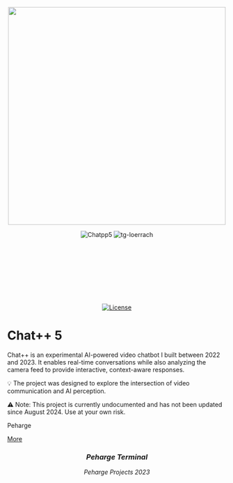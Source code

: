 <p align="center">
    <img src="./chatpp-logo.png" width="500"/>
</p>
<div align="center">
<img alt="Chatpp5" src="https://img.shields.io/badge/Chat++5-F7DF1E">
<img alt="tg-loerrach" src="https://img.shields.io/badge/TG Lörrach-red">
<br>
<br>

<img alt="" src="https://img.shields.io/badge/Python-3.11 / 3.12 / 3.13-blue?&logo=Python&logoColor=white%5BPython">
<img alt="" src="https://img.shields.io/badge/-C++-blue?logo=cplusplus">
<img alt="" src="https://img.shields.io/badge/-C-blue?logo=c">
<br>
<br>

<img alt="" src="https://img.shields.io/badge/PyTorch-EE4C2C?logo=PyTorch&logoColor=white">
<img alt="" src="https://img.shields.io/badge/FLask-F7DF1E?style=flat&logo=flask&logoColor=black">
<img alt="" src="https://img.shields.io/badge/PyCharm-black?logo=PyCharm&logoColor=white">
<img alt="" src="https://img.shields.io/badge/GitHub-black?logo=github">
<br>
<br>

<img alt="" src="https://img.shields.io/badge/os-linux%20%7C%20macOS%20%7C%20windows-blue">
<br>
<br>

<img alt="" src="https://img.shields.io/badge/-Hugging Face-FDEE21?logo=HuggingFace&logoColor=black">
<img alt="" src="https://img.shields.io/badge/Jupyter notebook-orange">
<img alt="" src="https://img.shields.io/badge/Google Colab-red">
<br>
<br>

[![License](https://img.shields.io/badge/license-MIT-blue.svg)](https://opensource.org/licenses/MIT)
<br>
</div>

# Chat++ 5

Chat++ is an experimental AI-powered video chatbot I built between 2022 and 2023. It enables real-time conversations while also analyzing the camera feed to provide interactive, context-aware responses.

💡 The project was designed to explore the intersection of video communication and AI perception.

⚠️ Note: This project is currently undocumented and has not been updated since August 2024. Use at your own risk.

Peharge

[More](https://github.com/Peharge/Chatpp)

<div align="center">

### **_Peharge Terminal_**
_Peharge Projects 2023_

</div>
